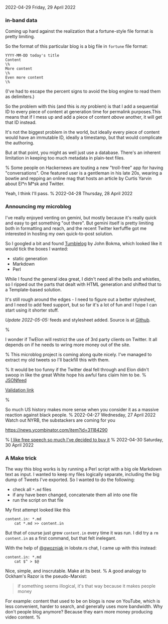 2022-04-29 Friday, 29 April 2022

### in-band data

Coming up hard against the realization that a fortune-style file format is pretty limiting.

So the format of this particular blog is a big file in `fortune` file format:

```
YYYY-MM-DD today's title 
Content
\%
More content
\%
Even more content
\%
```

(I've had to escape the percent signs to avoid the blog engine to read them as delimiters.)

So the problem with this (and this is *my* problem) is that I add a sequential ID to every piece of content at generation time for permalink purposes.This means that if I mess up and add a piece of content *above* another, it will get that ID instead.

It's not the biggest problem in the world, but ideally every piece of content would have an immutable ID, ideally a timestamp, but that would complicate the authoring. 

But at that point, you might as well just use a database. There's an inherent limitation in keeping too much metadata in plain-text files.

%
Some people on Hackernews are touting a new "troll-free" app for having "conversations". One featured user is a gentleman in his late 20s, wearing a bowtie and repping an online mag that hosts an article by Curtis Yarvin about El\*n M\*sk and Twitter.

Yeah, I think I'll pass.
%
2022-04-28 Thursday, 28 April 2022

### Announcing my microblog

I've really enjoyed venting on gemini, but mostly because it's really quick and easy to get something "out there". But gemini itself is pretty limiting both in formatting and reach, and the recent Twitter kerfuffle got me interested in hosting my own quick-to-post solution. 

So I googled a bit and found [Tumblelog](https://github.com/john-bokma/tumblelog) by John Bokma, which looked like it would tick the boxes I wanted: 

- static generation
- Markdown 
- Perl 

While I found the general idea great, I didn't need all the bells and whistles, so I ripped out the parts that dealt with HTML generation and shifted that to a Template-based solution.

It's still rough around the edges - I need to figure out a better stylesheet, and I need to add feed support, but so far it's a lot of fun and I hope I can start using it shorter stuff.

*Update 2022-05-05:* feeds and stylesheet added. Source is at [Github](https://github.com/gustafe/microblog). 

%

I wonder if TwElon will restrict the use of 3rd party clients on Twitter. It all depends on if he needs to wring more money out of the site.

%
This microblog project is coming along quite nicely. I've managed to extract my old tweets so I'll backfill this with them.

%
It would be too funny if the Twitter deal fell through and Elon didn't swoop in like the great White hope his awful fans claim him to be.
%
[JSONfeed](https://www.jsonfeed.org/version/1.1/)

[Validation link](https://validator.jsonfeed.org/)

%

So much US history makes more sense when you consider it as a massive reaction against black people. 
%
2022-04-27 Wednesday, 27 April 2022
Watch out NYRB, the substackers are coming for you 

<https://news.ycombinator.com/item?id=31184290>

%
[I like free speech so much I’ve decided to buy it](https://www.mcsweeneys.net/articles/i-like-free-speech-so-much-ive-decided-to-buy-it?fbclid=IwAR1PxGc3QR_ZfGrRxd-7yKsKn0vdqRFczgFBAbe7bCqLtQmxY1zFebygjSo)
%
2022-04-30 Saturday, 30 April 2022

### A Make trick
The way this blog works is by running a Perl script with a big ole Markdown text as input. I wanted to keep my files logically separate, including the big dump of Tweets I've exported. So I wanted to do the following:

- check all `*.md` files
- if any have been changed, concatenate them all into one file
- run the script on that file

My first attempt looked like this 

```
content.in: *.md
	cat *.md >> content.in
```

But that of course just grew `content.in` every time it was run. I did try a `rm content.in` as a first command, but that felt inelegant. 

With the help of [@gwozniak](https://hackers.town/@GeoffWozniak) in lobste.rs chat, I came up with this instead:

```
content.in: *.md
	cat $^ > $@
```

Nice, simple, and inscrutable. Make at its best.
%
A good analogy to Ockham's Razor is the pseudo-Marxist:

> if something seems illogical, it's that way because it makes people money

For example: content that used to be on blogs is now on YouTube, which is less convenient, harder to search, and generally uses more bandwidth. Why don't people blog anymore? Because they earn more money producing video content. 
%
